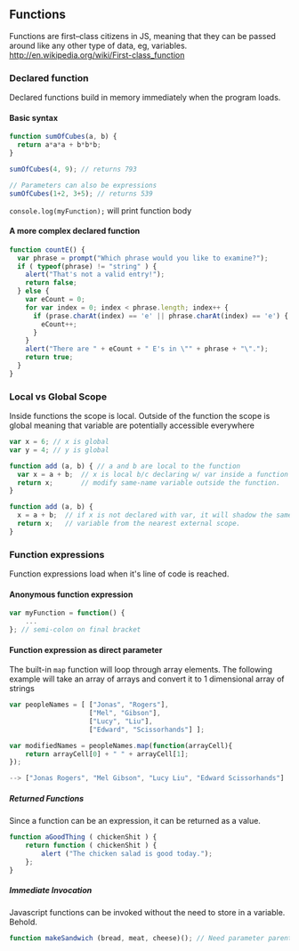 ## Functions

Functions are first–class citizens in JS, meaning that they can be passed around like any other type of data, eg, variables. http://en.wikipedia.org/wiki/First-class_function

### Declared function

Declared functions build in memory immediately when the program loads.

#### Basic syntax
```javascript
function sumOfCubes(a, b) {
  return a*a*a + b*b*b;
}

sumOfCubes(4, 9); // returns 793

// Parameters can also be expressions
sumOfCubes(1+2, 3+5); // returns 539
```

`console.log(myFunction);` will print function body

#### A more complex declared function
```javascript
function countE() {
  var phrase = prompt("Which phrase would you like to examine?");
  if ( typeof(phrase) != "string" ) {
    alert("That's not a valid entry!");
    return false;
  } else {
    var eCount = 0;
    for var index = 0; index < phrase.length; index++ {
      if (prase.charAt(index) == 'e' || phrase.charAt(index) == 'e') {
        eCount++;
      }
    }
    alert("There are " + eCount + " E's in \"" + phrase + "\".");
    return true;
  }
}
```

### Local vs Global Scope

Inside functions the scope is local. Outside of the function the scope is global meaning that variable are potentially accessible everywhere

```javascript
var x = 6; // x is global
var y = 4; // y is global

function add (a, b) { // a and b are local to the function
  var x = a + b;  // x is local b/c declaring w/ var inside a function doesn't
  return x;       // modify same-name variable outside the function.
}

function add (a, b) {
  x = a + b;  // if x is not declared with var, it will shadow the same-name 
  return x;   // variable from the nearest external scope.
}
```


### Function expressions

Function expressions load when it's line of code is reached. 

#### Anonymous function expression
```javascript
var myFunction = function() {
    ...
}; // semi-colon on final bracket
```

#### Function expression as direct parameter

The built-in `map` function will loop through array elements. The following example will take an array of arrays and convert it to 1 dimensional array of strings

```javascript
var peopleNames = [ ["Jonas", "Rogers"], 
                    ["Mel", "Gibson"], 
                    ["Lucy", "Liu"], 
                    ["Edward", "Scissorhands"] ];

var modifiedNames = peopleNames.map(function(arrayCell){
	return arrayCell[0] + " " + arrayCell[1];
});

--> ["Jonas Rogers", "Mel Gibson", "Lucy Liu", "Edward Scissorhands"] 

```
##### Returned Functions
Since a function can be an expression, it can be returned as a value. 

```javascript
function aGoodThing ( chickenShit ) {
	return function ( chickenShit ) {
		alert ("The chicken salad is good today.");
	};
}
```

##### Immediate Invocation
Javascript functions can be invoked without the need to store in a variable. Behold.

```javascript
function makeSandwich (bread, meat, cheese)(); // Need parameter parenthesis and semi–colon to execute
```